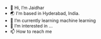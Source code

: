 - 👋 Hi, I’m Jaidhar
- 🌏 I'm based in Hyderabad, India.
- 🌱 I’m currently learning machine learning
- 👀 I’m interested in ...
- 📫 How to reach me 

<!---
Jaidhar-689/Jaidhar-689 is a ✨ special ✨ repository because its `README.md` (this file) appears on your GitHub profile.
You can click the Preview link to take a look at your changes.
--->
